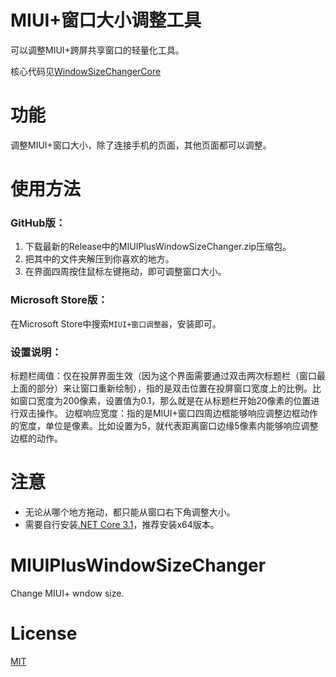 # MIUI+窗口大小调整工具
可以调整MIUI+跨屏共享窗口的轻量化工具。

核心代码见[WindowSizeChangerCore](https://github.com/RF103T/WindowSizeChangerCore)

# 功能
调整MIUI+窗口大小，除了连接手机的页面，其他页面都可以调整。

# 使用方法
### GitHub版：
1. 下载最新的Release中的MIUIPlusWindowSizeChanger.zip压缩包。
2. 把其中的文件夹解压到你喜欢的地方。
3. 在界面四周按住鼠标左键拖动，即可调整窗口大小。

### Microsoft Store版：
在Microsoft Store中搜索`MIUI+窗口调整器`，安装即可。

### 设置说明：
标题栏阈值：仅在投屏界面生效（因为这个界面需要通过双击两次标题栏（窗口最上面的部分）来让窗口重新绘制），指的是双击位置在投屏窗口宽度上的比例。比如窗口宽度为200像素，设置值为0.1，那么就是在从标题栏开始20像素的位置进行双击操作。
边框响应宽度：指的是MIUI+窗口四周边框能够响应调整边框动作的宽度，单位是像素。比如设置为5，就代表距离窗口边缘5像素内能够响应调整边框的动作。


# 注意
+ 无论从哪个地方拖动，都只能从窗口右下角调整大小。
+ 需要自行安装[.NET Core 3.1](https://dotnet.microsoft.com/download/dotnet/3.1/runtime)，推荐安装x64版本。

# MIUIPlusWindowSizeChanger
Change MIUI+ wndow size.

# License
[MIT](https://github.com/RF103T/MIUIPlusWindowSizeChanger/blob/master/LICENSE)
